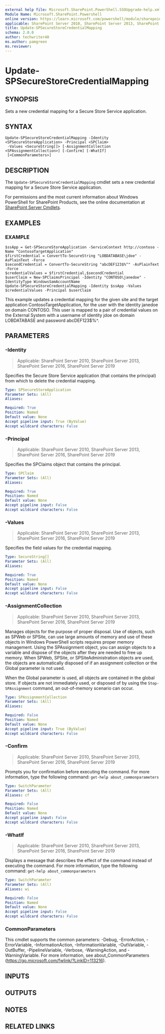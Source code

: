 ```yaml
---
external help file: Microsoft.SharePoint.PowerShell.SSOUpgrade-help.xml
Module Name: Microsoft.SharePoint.Powershell
online version: https://learn.microsoft.com/powershell/module/sharepoint-server/update-spsecurestorecredentialmapping
applicable: SharePoint Server 2010, SharePoint Server 2013, SharePoint Server 2016, SharePoint Server 2019
title: Update-SPSecureStoreCredentialMapping
schema: 2.0.0
author: techwriter40
ms.author: pamgreen
ms.reviewer:
---
```


# Update-SPSecureStoreCredentialMapping

## SYNOPSIS
Sets a new credential mapping for a Secure Store Service application.

## SYNTAX

```
Update-SPSecureStoreCredentialMapping -Identity <SPSecureStoreApplication> -Principal <SPClaim>
 -Values <SecureString[]> [-AssignmentCollection <SPAssignmentCollection>] [-Confirm] [-WhatIf]
 [<CommonParameters>]
```

## DESCRIPTION
The `Update-SPSecureStoreCredentialMapping` cmdlet sets a new credential mapping for a Secure Store Service application.

For permissions and the most current information about Windows PowerShell for SharePoint Products, see the online documentation at [SharePoint Server Cmdlets](https://learn.microsoft.com/powershell/sharepoint/sharepoint-server/sharepoint-server-cmdlets).

## EXAMPLES

### EXAMPLE
```
$ssApp = Get-SPSecureStoreApplication -ServiceContext http://contoso -Name "ContosoTargetApplication"
$firstCredential = ConvertTo-SecureString "LOBDATABASE\jdoe" -AsPlainText -Force
$secondCredential = ConvertTo-SecureString "abcDEF123$%^" -AsPlainText -Force
$credentialValues = $firstCredential,$secondCredential
$userClaim = New-SPClaimsPrincipal -Identity "CONTOSO\janedoe" -IdentityType WindowsSamAccountName
Update-SPSecureStoreCredentialMapping -Identity $ssApp -Values $credentialValues -Principal $userClaim
```

This example updates a credential mapping for the given site and the target application ContosoTargetApplication, for the user with the identity janedoe on domain CONTOSO.
This user is mapped to a pair of credential values on the External System with a username of identity jdoe on domain LOBDATABASE and password abcDEF123$%^.

## PARAMETERS

### -Identity

> Applicable: SharePoint Server 2010, SharePoint Server 2013, SharePoint Server 2016, SharePoint Server 2019

Specifies the Secure Store Service application (that contains the principal) from which to delete the credential mapping.

```yaml
Type: SPSecureStoreApplication
Parameter Sets: (All)
Aliases:

Required: True
Position: Named
Default value: None
Accept pipeline input: True (ByValue)
Accept wildcard characters: False
```

### -Principal

> Applicable: SharePoint Server 2010, SharePoint Server 2013, SharePoint Server 2016, SharePoint Server 2019

Specifies the SPClaims object that contains the principal.

```yaml
Type: SPClaim
Parameter Sets: (All)
Aliases:

Required: True
Position: Named
Default value: None
Accept pipeline input: False
Accept wildcard characters: False
```

### -Values

> Applicable: SharePoint Server 2010, SharePoint Server 2013, SharePoint Server 2016, SharePoint Server 2019

Specifies the field values for the credential mapping.

```yaml
Type: SecureString[]
Parameter Sets: (All)
Aliases:

Required: True
Position: Named
Default value: None
Accept pipeline input: False
Accept wildcard characters: False
```

### -AssignmentCollection

> Applicable: SharePoint Server 2010, SharePoint Server 2013, SharePoint Server 2016, SharePoint Server 2019

Manages objects for the purpose of proper disposal.
Use of objects, such as SPWeb or SPSite, can use large amounts of memory and use of these objects in Windows PowerShell scripts requires proper memory management.
Using the SPAssignment object, you can assign objects to a variable and dispose of the objects after they are needed to free up memory.
When SPWeb, SPSite, or SPSiteAdministration objects are used, the objects are automatically disposed of if an assignment collection or the Global parameter is not used.

When the Global parameter is used, all objects are contained in the global store.
If objects are not immediately used, or disposed of by using the `Stop-SPAssignment` command, an out-of-memory scenario can occur.

```yaml
Type: SPAssignmentCollection
Parameter Sets: (All)
Aliases:

Required: False
Position: Named
Default value: None
Accept pipeline input: True (ByValue)
Accept wildcard characters: False
```

### -Confirm

> Applicable: SharePoint Server 2010, SharePoint Server 2013, SharePoint Server 2016, SharePoint Server 2019

Prompts you for confirmation before executing the command.
For more information, type the following command: `get-help about_commonparameters`

```yaml
Type: SwitchParameter
Parameter Sets: (All)
Aliases: cf

Required: False
Position: Named
Default value: None
Accept pipeline input: False
Accept wildcard characters: False
```

### -WhatIf

> Applicable: SharePoint Server 2010, SharePoint Server 2013, SharePoint Server 2016, SharePoint Server 2019

Displays a message that describes the effect of the command instead of executing the command.
For more information, type the following command: `get-help about_commonparameters`

```yaml
Type: SwitchParameter
Parameter Sets: (All)
Aliases: wi

Required: False
Position: Named
Default value: None
Accept pipeline input: False
Accept wildcard characters: False
```

### CommonParameters
This cmdlet supports the common parameters: -Debug, -ErrorAction, -ErrorVariable, -InformationAction, -InformationVariable, -OutVariable, -OutBuffer, -PipelineVariable, -Verbose, -WarningAction, and -WarningVariable. For more information, see about_CommonParameters (https://go.microsoft.com/fwlink/?LinkID=113216).

## INPUTS

## OUTPUTS

## NOTES

## RELATED LINKS
